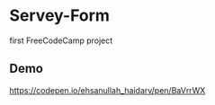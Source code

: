 # Servey-Form
first FreeCodeCamp project

## Demo
 https://codepen.io/ehsanullah_haidary/pen/BaVrrWX
